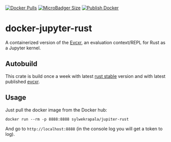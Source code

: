 [![Docker Pulls](https://img.shields.io/docker/pulls/sylwekrapala/jupyter-rust)](https://hub.docker.com/r/sylwekrapala/jupyter-rust)
[![MicroBadger Size](https://img.shields.io/microbadger/image-size/sylwekrapala/jupyter-rust)](https://hub.docker.com/r/sylwekrapala/jupyter-rust)
[![Publish Docker](https://github.com/xoac/docker-evcxr/workflows/Publish%20Docker/badge.svg)](https://github.com/xoac/docker-evcxr/actions?query=workflow%3A%22Publish+Docker%22)

# docker-jupyter-rust

A containerized version of the [Evcxr](https://github.com/google/evcxr), an evaluation context/REPL for Rust as a Jupyter kernel.

## Autobuild
This crate is build once a week with latest [rust stable] version and with latest published [evcxr].

[rust stable]:https://hub.docker.com/_/rust
[evcxr]:https://github.com/google/evcxr

## Usage
Just pull the docker image from the Docker hub:

`docker run --rm -p 8888:8888 sylwekrapala/jupiter-rust`

And go to `http://localhost:8888` (in the console log you will get a token to log).
